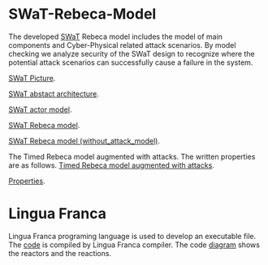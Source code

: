# SWaT-Rebeca-Model
The developed  <a href="https://itrust.sutd.edu.sg/testbeds/secure-water-treatment-swat/">SWaT</a> Rebeca model includes the model of main components and Cyber-Physical related attack scenarios. By model checking we analyze security of the SWaT design to recognize where the potential attack scenarios can successfully cause a failure in the system.

<body>
    <p> <a href="https://github.com/fereidoun-moradi/SWaT-Rebeca-Model/blob/master/SWaT_Picture.pdf">SWaT Picture</a>.</p>
    <p><a href="https://github.com/fereidoun-moradi/SWaT-Rebeca-Model/blob/master/SWaT_Abstact_Architecture.pdf"> SWaT abstact architecture</a>.</p>
    <p><a href="https://github.com/fereidoun-moradi/SWaT-Rebeca-Model/blob/master/SWaT_Actor_Model.pdf">SWaT actor model</a>.</p>
    <p><a href="https://github.com/fereidoun-moradi/SWaT-Rebeca-Model/blob/master/SWaT_Time_V1.rebeca">SWaT Rebeca model</a>.</p>
    <p><a href="https://github.com/fereidoun-moradi/SWaT-Rebeca-Model/blob/master/SWaT_Rebeca_Model(without_attacks).rebeca">SWaT Rebeca model (without_attack_model)</a>.</p>
    
  </body>


The Timed Rebeca model augmented with attacks. The written properties are as follows.
<a href="https://github.com/fereidoun-moradi/SWaT-Rebeca-Model/blob/master/SWaT_V2023_attackmodel.rebeca">Timed Rebeca model augmented with attacks</a>.</p>

<a href="https://github.com/fereidoun-moradi/SWaT-Rebeca-Model/blob/master/SWaT_Picture.pdf">Properties</a>.</p>


# Lingua Franca
Lingua Franca programing language is used to develop an executable file. The <a href="https://github.com/fereidoun-moradi/SWaT-Rebeca-Model/blob/master/SWaT.lf">code</a> is compiled by Lingua Franca compiler.
The code <a href="https://github.com/fereidoun-moradi/SWaT-Rebeca-Model/blob/master/SWaT_LF_Diagram.png">diagram</a> shows the reactors and the reactions.
